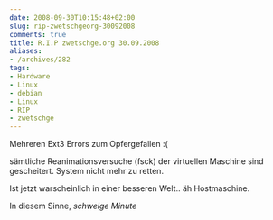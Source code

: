 ```yaml
---
date: 2008-09-30T10:15:48+02:00
slug: rip-zwetschgeorg-30092008
comments: true
title: R.I.P zwetschge.org 30.09.2008
aliases:
- /archives/282
tags:
- Hardware
- Linux
- debian
- Linux
- RIP
- zwetschge
---
```


Mehreren Ext3 Errors zum Opfergefallen :(

sämtliche Reanimationsversuche (fsck) der virtuellen Maschine sind
gescheitert. System nicht mehr zu retten.

Ist jetzt warscheinlich in einer besseren Welt.. äh Hostmaschine.

In diesem Sinne,
*schweige Minute*

